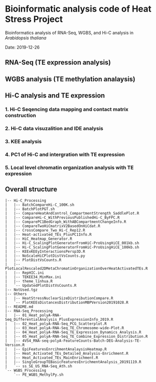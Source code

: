 # Bioinformatic analysis code of Heat Stress Project
Bioinformatics analysis of RNA-Seq, WGBS, and Hi-C analysis in *Arabidopsis thaliana*

Date: 2019-12-26

## RNA-Seq (TE expression analysis)

## WGBS analysis (TE methylation analaysis)

## Hi-C analysis and TE expression
### 1. Hi-C Seqencing data mapping and contact matrix construction
### 2. Hi-C data visuzalition and IDE analysis
### 3. KEE analysis
### 4. PC1 of Hi-C and intergration with TE expression
### 5. Local level chromatin organization analysis with TE expression 

## Overall structure

```
|-- Hi-C_Processing
|   |-- BatchCompareHi-C_100K.sh
|   |-- BatchPlotPGT.sh
|   |-- CompareHeatAndControl_CompartmentStrength_SaddlePlot.R
|   |-- CompareHi-C_WithPreviousPublishedHi-C_ByFPC.R
|   |-- ComparePC1BedGraph_WithABCompartmentChangeInfo.R
|   |-- CompareTwoHiCmatrixV2BasedOnHiCdat.R
|   |-- CrossCompare_Two_Hi-C_Rep12.R
|   |-- Heat-activated_TEs_PlusPC1Info.R
|   |-- HiC_Heatmap_Generator.R
|   |-- Hi-C_ScalingPlotGeneratorFromHiC-ProUsingHiCE_001kb.sh
|   |-- Hi-C_ScalingPlotGeneratorFromHiC-ProUsingHiCE_100kb.sh
|   |-- KEExKEEyInteractionsPersp3D.R
|   |-- NoScaleHiCPlotDistVsCounts.py
|   |-- PlotDistVsCounts.R
|   |-- PlotLocalRescaled2DMetaChromatinOrganizationOverHeatActivatedTEs.R
|   |-- RepHIC.ini
|   |-- TEKEE34_MinMax.ini
|   |-- theme_linhua.R
|   `-- UpdatedPlotDistVsCounts.R
|-- NotUsed.tgz
|-- Others
|   |-- HeatStressNuclearSizeDistributionCompare.R
|   `-- PlotKEEsDistancesDistributionMBPVersion20191028.R
|-- README.md
|-- RNA-Seq_Processing
|   |-- 01_Heat_polyA-RNA-Seq_DifferentialAnalysis_PlusExpressionInfo_2019.R
|   |-- 02_Heat_polyA-RNA-Seq_PCG_Scatterplot.R
|   |-- 03_Heat_polyA-RNA-Seq_TE_Chromosome-wide-Plot.R
|   |-- 04_Heat_polyA-RNA-Seq_TE_Expression_Dynamics_Analysis.R
|   |-- 05_Heat_polyA-RNA-Seq_TE_Combine_Expression_Distribution.R
|   |-- 4VS4_RNA-seq-polyA-FeatureCounts-Batch-DEG-Analysis-TE-Version.R
|   |-- EpiFeaturesEnrcihmentAnalaysisHeatmap.R
|   |-- Heat_Activated_TEs_Detailed_Analysis-Enrichment.R
|   |-- Heat_Activated_TEs_MainEnrichment.R
|   |-- SingleGroupTEBasicFeaturesEnrichmentAnalysis_20191119.R
|   `-- ss_SE_US_RNA-Seq_Ath.sh
`-- WGBS_Processing
    `-- PE_WGBS_MethylPy.sh
```
